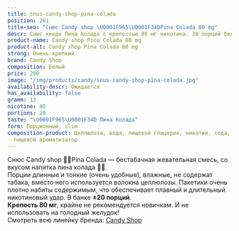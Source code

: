 ```yaml
---
title: snus-candy-shop-pina-colada
position: 261
title-seo: "Снюс Candy shop \U0001F965\U0001F34DPina Colada 80 mg"
descr: Снюс кенди Пина Колада с крепостью 80 мг никотина. 20 порций белого цвета.
product-name: Candy shop Pina Colada 80 mg
product-alt: Candy shop Pina Colada 80 mg
strong: Очень крепкий
brand: Candy Shop
composition: Белый
price: 200
image: "/img/products/candy/snus-candy-shop-pina-colada.jpg"
availability-descr: Ожидается
has_availability: false
gramm: 13
nicotine: 80
portions: 20
taste: "\U0001F965\U0001F34D Пина Колада"
form: Порционный, slim
composition-product: Целлюлоза, вода, пищевой глицерин, никотин, сода, карбонат натрия,
  пищевой ароматизатор
---
```


Снюс Candy shop 🥥🍍Pina Colada — бестабачная жевательная смесь, со вкусом напитка пина колада 🥥🍍.<br>
Порции длинные и тонкие (очень удобные),  влажные, не содержат табака, вместо него используется волокна целлюлозы. Пакетики очень плотно набиты содержимым, что обеспечивает плавный и длительный никотиновый удар. В банке **±20 порций**.<br>
**Крепость 80 мг**, крайне не рекомендуется новичкам. И не использовать на голодный желудок!<br>
Смотреть всю линейку бренда: <a href="/candy-shop-snus">Candy Shop</a>